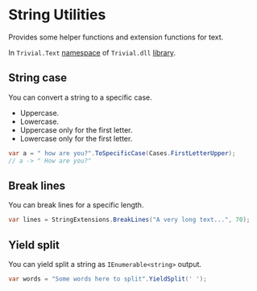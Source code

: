 # String Utilities

Provides some helper functions and extension functions for text.

In `Trivial.Text` [namespace](./text) of `Trivial.dll` [library](../README).

## String case

You can convert a string to a specific case.

- Uppercase.
- Lowercase.
- Uppercase only for the first letter.
- Lowercase only for the first letter.

```csharp
var a = " how are you?".ToSpecificCase(Cases.FirstLetterUpper);
// a -> " How are you?"
```

## Break lines

You can break lines for a specific length.

```csharp
var lines = StringExtensions.BreakLines("A very long text...", 70);
```

## Yield split

You can yield split a string as `IEnumerable<string>` output.

```csharp
var words = "Some words here to split".YieldSplit(' ');
```